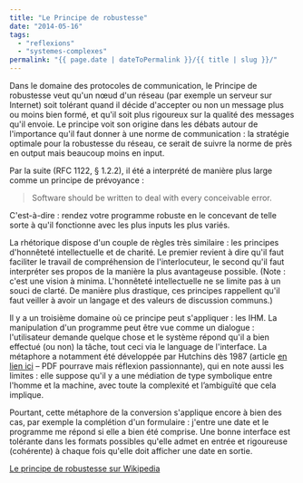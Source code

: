 ```yaml
---
title: "Le Principe de robustesse"
date: "2014-05-16"
tags:
  - "reflexions"
  - "systemes-complexes"
permalink: "{{ page.date | dateToPermalink }}/{{ title | slug }}/"
---
```


Dans le domaine des protocoles de communication, le Principe de robustesse veut qu'un nœud d'un réseau (par exemple un serveur sur Internet) soit tolérant quand il décide d'accepter ou non un message plus ou moins bien formé, et qu'il soit plus rigoureux sur la qualité des messages qu'il envoie. Le principe voit son origine dans les débats autour de l'importance qu'il faut donner à une norme de communication : la stratégie optimale pour la robustesse du réseau, ce serait de suivre la norme de près en output mais beaucoup moins en input.

Par la suite (RFC 1122, § 1.2.2), il été a interprété de manière plus large comme un principe de prévoyance :

> Software should be written to deal with every conceivable error.

C'est-à-dire : rendez votre programme robuste en le concevant de telle sorte à qu'il fonctionne avec les plus inputs les plus variés.

La rhétorique dispose d'un couple de règles très similaire : les principes d'honnêteté intellectuelle et de charité. Le premier revient à dire qu'il faut faciliter le travail de compréhension de l'interlocuteur, le second qu'il faut interpréter ses propos de la manière la plus avantageuse possible. (Note : c'est une vision à minima. L'honnêteté intellectuelle ne se limite pas à un souci de clarté. De manière plus drastique, ces principes rappellent qu'il faut veiller à avoir un langage et des valeurs de discussion communs.)

Il y a un troisième domaine où ce principe peut s'appliquer : les IHM. La manipulation d'un programme peut être vue comme un dialogue : l'utilisateur demande quelque chose et le système répond qu'il a bien effectué (ou non) la tâche, tout ceci via le language de l'interface. La métaphore a notamment été développée par Hutchins dès 1987 (article [en lien ici](http://www.dtic.mil/dtic/tr/fulltext/u2/a182248.pdf) – PDF pourrave mais réflexion passionnante), qui en note aussi les limites : elle suppose qu'il y a une médiation de type symbolique entre l'homme et la machine, avec toute la complexité et l’ambiguïté que cela implique.

Pourtant, cette métaphore de la conversion s'applique encore à bien des cas, par exemple la complétion d'un formulaire : j'entre une date et le programme me répond si elle a bien été comprise. Une bonne interface est tolérante dans les formats possibles qu'elle admet en entrée et rigoureuse (cohérente) à chaque fois qu'elle doit afficher une date en sortie.

[Le principe de robustesse sur Wikipedia](http://en.wikipedia.org/wiki/Robustness_principle)

